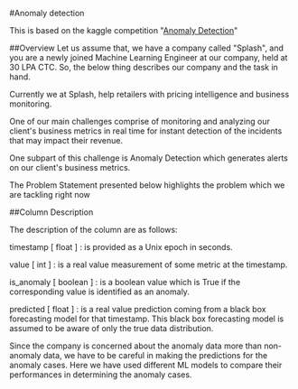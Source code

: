 #Anomaly detection

This is based on the kaggle competition "[Anomaly Detection](https://www.kaggle.com/competitions/anomaly-detection/overview)"


##Overview
Let us assume that, we have a company called "Splash", and you are a newly joined Machine Learning Engineer at our company, held at 30 LPA CTC. So, the below thing describes our company and the task in hand.

Currently we at Splash, help retailers with pricing intelligence and business monitoring.

One of our main challenges comprise of monitoring and analyzing our client's business metrics in real time for instant detection of the incidents that may impact their revenue.

One subpart of this challenge is Anomaly Detection which generates alerts on our client's business metrics.

The Problem Statement presented below highlights the problem which we are tackling right now

##Column Description

The description of the column are as follows:

timestamp [ float ] : is provided as a Unix epoch in seconds.

value [ int ] : is a real value measurement of some metric at the timestamp.

is_anomaly [ boolean ] : is a boolean value which is True if the corresponding value is identified as an anomaly.

predicted [ float ] : is a real value prediction coming from a black box forecasting model for that timestamp. This black box forecasting model is assumed to be aware of only the true data distribution.

Since the company is concerned about the anomaly data more than non-anomaly data, we have to be careful in making the predictions for the anomaly cases. Here we have used different ML models to compare their performances in determining the anomaly cases.

